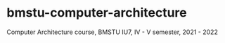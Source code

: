 # bmstu-computer-architecture
Computer Architecture course, BMSTU IU7, IV - V semester, 2021 - 2022
